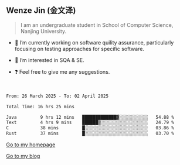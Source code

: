 ## Wenze Jin (金文泽)

> I am an undergraduate student in School of Computer Science, Nanjing University.

- 🔭 I’m currently working on software quility assurance, particularly focusing on testing approaches for specific software.
  
- 🌱 I’m interested in SQA & SE.
  
- ❓ Feel free to give me any suggestions.  

<br>  

<!--START_SECTION:waka-->

```txt
From: 26 March 2025 - To: 02 April 2025

Total Time: 16 hrs 25 mins

Java         9 hrs 12 mins   █████████████▓░░░░░░░░░░░   54.88 %
Text         4 hrs 9 mins    ██████▒░░░░░░░░░░░░░░░░░░   24.79 %
C            38 mins         █░░░░░░░░░░░░░░░░░░░░░░░░   03.86 %
Rust         37 mins         █░░░░░░░░░░░░░░░░░░░░░░░░   03.70 %
```

<!--END_SECTION:waka-->

[Go to my homepage](https://wenzejin.github.io)

[Go to my blog](https://wenzejin.notion.site/Wenze-Jin-s-Blog-1635e9fa7b6d80b3adcedfacc74aa717?pvs=4)
